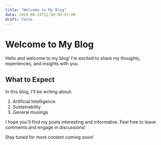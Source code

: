 ```yaml
---
title: "Welcome to My Blog"
date: 2024-08-24T12:00:00-07:00
draft: false
---
```


# Welcome to My Blog

Hello and welcome to my blog! I'm excited to share my thoughts, experiences, and insights with you.

## What to Expect

In this blog, I'll be writing about:

1. Artificial Intelligence
2. Sustainability
3. General musings

I hope you'll find my posts interesting and informative. Feel free to leave comments and engage in discussions!

Stay tuned for more content coming soon!
